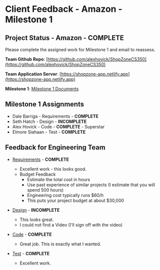 # Client Feedback - Amazon - Milestone 1

## Project Status - Amazon - **COMPLETE**

Please complete the assigned work for Milestone 1 and email to reassess.

**Team Github Repo**:  [https://github.com/alexhovick/ShopZoneCS350](https://github.com/alexhovick/ShopZoneCS350)

**Team Application Server**:  [https://shopzone-app.netlify.app](https://shopzone-app.netlify.app)

**Milestone 1**: [Milestone 1 Documents](https://github.com/alexhovick/ShopZoneCS350/tree/main/Documents/Milestone-1)


## Milestone 1 Assignments

- Dale Barriga   - Requirements  - **COMPLETE**
- Seth Hatch     - Design        - **INCOMPLETE**
- Alex Hovick    - Code          - **COMPLETE**  - Superstar
- Elmore Siahaan - Test          - **COMPLETE**


## Feedback for Engineering Team

* [Requirements](https://github.com/alexhovick/ShopZoneCS350/tree/main/Documents/Milestone-1/Requirements) - **COMPLETE**
    * Excellent work - this looks good.
    * Budget Feedback 
        * Estimate the total cost in hours 
        * Use past experience of similar projects (I estimate that you will spend 500 hours)
        * Engineering cost typically runs $60/h
        * This puts your project budget at about $30,000

* [Design](https://github.com/alexhovick/ShopZoneCS350/tree/main/Documents/Milestone-1/Design) - **INCOMPLETE**
    * This looks great.
    * I could not find a Video (I'll sign off with the video)

* [Code](https://github.com/alexhovick/ShopZoneCS350/tree/main/Documents/Milestone-1/Code) - **COMPLETE**
    * Great job.  This is exactly what I wanted.

* [Test](https://github.com/alexhovick/ShopZoneCS350/tree/main/Documents/Milestone-1/Test) - **COMPLETE**
    * Excellent work.  

